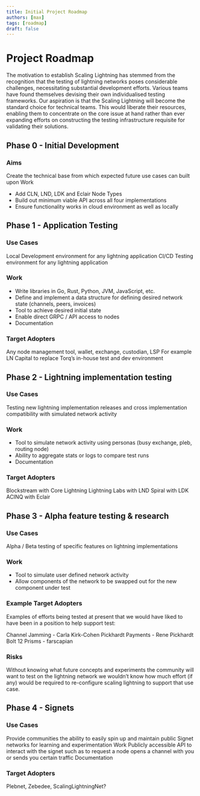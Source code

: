 ```yaml
---
title: Initial Project Roadmap
authors: [max]
tags: [roadmap]
draft: false
---
```


# Project Roadmap

The motivation to establish Scaling Lightning has stemmed from the recognition that the testing of lightning networks poses considerable challenges, necessitating substantial development efforts. Various teams have found themselves devising their own individualised testing frameworks. Our aspiration is that the Scaling Lightning will become the standard choice for technical teams. This would liberate their resources, enabling them to concentrate on the core issue at hand rather than ever expanding efforts on constructing the testing infrastructure requisite for validating their solutions.

<!--truncate-->

## Phase 0 - Initial Development

### Aims

Create the technical base from which expected future use cases can built upon
Work

- Add CLN, LND, LDK and Eclair Node Types
- Build out minimum viable API across all four implementations
- Ensure functionality works in cloud environment as well as locally

## Phase 1 - Application Testing

### Use Cases

Local Development environment for any lightning application
CI/CD Testing environment for any lightning application

### Work

- Write libraries in Go, Rust, Python, JVM, JavaScript, etc.
- Define and implement a data structure for defining desired network state (channels, peers, invoices)
- Tool to achieve desired initial state
- Enable direct GRPC / API access to nodes
- Documentation

### Target Adopters
Any node management tool, wallet, exchange, custodian, LSP
For example LN Capital to replace Torq’s in-house test and dev environment

## Phase 2 - Lightning implementation testing

### Use Cases
Testing new lightning implementation releases and cross implementation compatibility with simulated network activity

### Work

- Tool to simulate network activity using personas (busy exchange, pleb, routing node)
- Ability to aggregate stats or logs to compare test runs
- Documentation

### Target Adopters

Blockstream with Core Lightning
Lightning Labs with LND
Spiral with LDK
ACINQ with Eclair

## Phase 3 - Alpha feature testing & research

### Use Cases
Alpha / Beta testing of specific features on lightning implementations

### Work

- Tool to simulate user defined network activity
- Allow components of the network to be swapped out for the new component under test

### Example Target Adopters

Examples of efforts being tested at present that we would have liked to have been in a position to help support test:

Channel Jamming - Carla Kirk-Cohen
Pickhardt Payments - Rene Pickhardt
Bolt 12 Prisms - farscapian

### Risks

Without knowing what future concepts and experiments the community will want to test on the lightning network we wouldn’t know how much effort (if any) would be required to re-configure scaling lightning to support that use case.

## Phase 4 - Signets

### Use Cases

Provide communities the ability to easily spin up and maintain public Signet networks for learning and experimentation
Work
Publicly accessible API to interact with the signet such as to request a node opens a channel with you or sends you certain traffic
Documentation

### Target Adopters

Plebnet, Zebedee, ScalingLightningNet?

